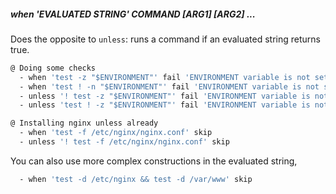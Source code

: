 ##### when 'EVALUATED STRING' COMMAND [ARG1] [ARG2] ...

Does the opposite to `unless`: runs a command if an evaluated string returns true.

```bash
@ Doing some checks
  - when 'test -z "$ENVIRONMENT"' fail 'ENVIRONMENT variable is not set!'
  - when 'test ! -n "$ENVIRONMENT"' fail 'ENVIRONMENT variable is not set!'
  - unless '! test -z "$ENVIRONMENT"' fail 'ENVIRONMENT variable is not set!'
  - unless 'test ! -z "$ENVIRONMENT"' fail 'ENVIRONMENT variable is not set!'

@ Installing nginx unless already
  - when 'test -f /etc/nginx/nginx.conf' skip
  - unless '! test -f /etc/nginx/nginx.conf' skip
```

You can also use more complex constructions in the evaluated string,

```bash
  - when 'test -d /etc/nginx && test -d /var/www' skip
```
